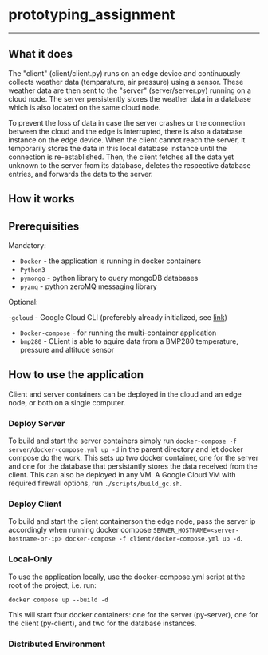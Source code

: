 # prototyping_assignment
---
## What it does

The "client" (client/client.py) runs on an edge device and continuously collects weather data (temparature, air pressure)
using a sensor. These weather data are then sent to the "server" (server/server.py) running on a cloud node. The server
persistently stores the weather data in a database which is also located on the same cloud node.

To prevent the loss of data in case the server crashes or the connection between the cloud and the edge is interrupted,
there is also a database instance on the edge device. When the client cannot reach the server, it temporarily stores
the data in this local database instance until the connection is re-established. Then, the client fetches all the data
yet unknown to the server from its database, deletes the respective database entries, and forwards the data to the server.

## How it works
## Prerequisities

Mandatory:

 - `Docker` - the application is running in docker containers
 - `Python3`
 - `pymongo` - python library to query mongoDB databases
 - `pyzmq` - python zeroMQ messaging library

Optional:

 -`gcloud` - Google Cloud CLI (preferebly already initialized, see [link](https://cloud.google.com/sdk/docs/initializing))
 - `Docker-compose` - for running the multi-container application
 - `bmp280` - CLient is able to aquire data from a BMP280 temperature, pressure and altitude sensor
## How to use the application
Client and server containers can be deployed in the cloud and an edge node, or both on a single computer.

### Deploy Server
To build and start the server containers simply run `docker-compose -f server/docker-compose.yml up -d` in the parent directory and let docker compose do the work. This sets up two docker container, one for the server and one for the database that persistantly stores the data received from the client.
This can also be deployed in any VM. A Google Cloud VM with required firewall options, run `./scripts/build_gc.sh`.

### Deploy Client
To build and start the client containerson the edge node, pass the server ip accordingly when running docker compose `SERVER_HOSTNAME=<server-hostname-or-ip> docker-compose -f client/docker-compose.yml up -d`.

### Local-Only

To use the application locally, use the docker-compose.yml script at the root of the project, i.e. run:
```
docker compose up --build -d
```

This will start four docker containers: one for the server (py-server), one for the client (py-client), and two for the
database instances.

### Distributed Environment
